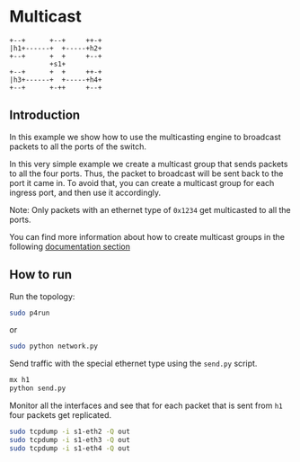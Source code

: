 # Multicast

```
+--+      +--+     ++-+
|h1+------+  +-----+h2+
+--+      +  +     +--+
          +s1+
+--+      +  +     ++-+
|h3+------+  +-----+h4+
+--+      +-++     +--+

```

## Introduction

In this example we show how to use the multicasting engine to broadcast
packets to all the ports of the switch.

In this very simple example we create a multicast group that sends packets
to all the four ports. Thus, the packet to broadcast will be sent back to
the port it came in. To avoid that, you can create a multicast group for
each ingress port, and then use it accordingly.

Note: Only packets with an ethernet type of `0x1234` get multicasted
to all the ports.

You can find more information about how to create multicast groups in
the following [documentation section](../../documentation/simple-switch.md#creating-multicast-groups)

## How to run

Run the topology:

```bash
sudo p4run
```

or
```bash
sudo python network.py
```

Send traffic with the special ethernet type using the `send.py` script.

```bash
mx h1
python send.py
```

Monitor all the interfaces and see that for each packet that is sent from `h1`
four packets get replicated.
```bash
sudo tcpdump -i s1-eth2 -Q out
sudo tcpdump -i s1-eth3 -Q out
sudo tcpdump -i s1-eth4 -Q out
```
